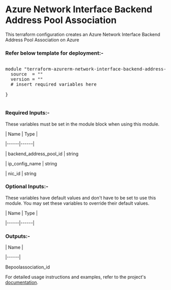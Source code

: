 
# Azure Network Interface Backend Address Pool Association


This terraform configuration creates an Azure Network Interface Backend Address Pool Association on Azure

### Refer below template for deployment:-


<pre>

module "terraform-azurerm-network-interface-backend-address-pool-association" {
  source  = ""
  version = ""
  # insert required variables here

}

</pre>


### Required Inputs:-


These variables must be set in the module block when using this module.


| Name | Type |

|------|------|

| backend_address_pool_id | string

| ip_config_name | string

| nic_id | string


### Optional Inputs:-


These variables have default values and don't have to be set to use this module. You may set these variables to override their default values.


| Name | Type |

|------|------|


### Outputs:-


| Name |

|------|

Bepoolassociation_id


For detailed usage instructions and examples, refer to the project's [documentation](https://registry.terraform.io/providers/hashicorp/azurerm/latest/docs/resources/network_interface_backend_address_pool_association).
